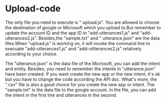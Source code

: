 # Upload-code
The only file you need to execute is " upload.js". You are allowed to choose the destination of google or Microsoft
which you upload to.But remember to update the account ID and the app ID in "add-utterances1.js" and "add-utterances2.js". 
Besides,the "sample.txt" and " utterance.json" are the data files.When "upload.js" is working on, it will invoke the command 
line to execuate "add-utterances1.js" and "add-uttterances2.js" relatively according to your choice.

The "utterance.json" is the data file of the Microsoft, you can add the intent and entity. Besides, you need to remember the 
intents in "utterance.json" have been created. If you want create the new app or the new intent, it's ok but you have to change
the code according the API doc. What's more, the ".csv" file is also a good choice for you create the new app or intent. The 
"sample.txt" is the data file to the google account. In the file, you can add the intent in the first line and utterances in 
the second.

